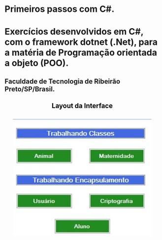 # Primeiros passos com C#.

<h1>
Exercícios desenvolvidos em C#, com o framework dotnet (.Net), para a matéria de Programação orientada a objeto (POO).
</h1>

<h2>
Faculdade de Tecnologia de Ribeirão Preto/SP/Brasil.
</h2>

<h2 align="center" style="color:black"> Layout da Interface
<h2>

<h2 align="center">
<img alt="layout" src= "https://github.com/angelresende/Aula_30_03_2021_csharp/blob/main/layout.JPG" width="450px">
</h2>

